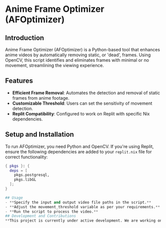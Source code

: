 # Anime Frame Optimizer (AFOptimizer)

## Introduction
Anime Frame Optimizer (AFOptimizer) is a Python-based tool that enhances anime videos by automatically removing static, or 'dead', frames. Using OpenCV, this script identifies and eliminates frames with minimal or no movement, streamlining the viewing experience.

## Features
- **Efficient Frame Removal**: Automates the detection and removal of static frames from anime footage.
- **Customizable Threshold**: Users can set the sensitivity of movement detection.
- **Replit Compatibility**: Configured to work on Replit with specific Nix dependencies.

## Setup and Installation
To run AFOptimizer, you need Python and OpenCV. If you're using Replit, ensure the following dependencies are added to your `replit.nix` file for correct functionality:

```nix
{ pkgs }: {
  deps = [
    pkgs.postgresql,
    pkgs.libGL
  ];
}

## Usage
- **Specify the input and output video file paths in the script.**
- **Adjust the movement_threshold variable as per your requirements.**
- **Run the script to process the video.**
## Development and Contributions
**This project is currently under active development. We are working on refining the movement detection threshold to ensure optimal accuracy. Contributions, suggestions, and feedback are highly welcome.**
